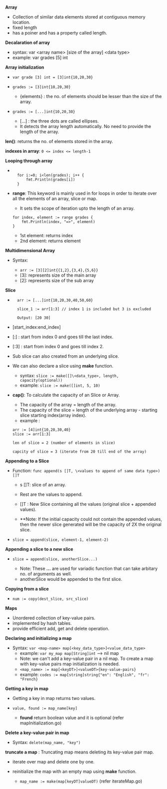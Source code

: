 **Array** 
* Collection of similar data elements stored at contiguous memory location.
* fixed length
* has a poiner and has a property called length.

**Decalaration of array**
* syntax: var \<array name> [size of the array] \<data type>
* example: var grades [5] int

**Array initialization**

* `var grade [3] int = [3]int{10,20,30}`
* `grades := [3]int{10,20,30}`

    * {elements} : the no. of elements should be lesser than the size of the array.
* `grades := [...]int{10,20,30}`

    * [...] : the three  dots are called ellipses.
    * It detects the array length automatically. No need to provide the length of the array.

**len()**: returns the no. of elements stored in the array. 

**indexes in array**: `0 <= index <= length-1`

**Looping through array**

* ```grades:=[...]int{90,80,85,99,100}

	for i:=0; i<len(grades); i++ {
		fmt.Println(grades[i])
	}

* **range**: This keyword is mainly used in for loops in order to iterate over all the elements of an array, slice or map.

    * It sets the scope of iteration upto the length of an array.

    ```
    for index, element := range grades {
        fmt.Println(index, "=>", element)
    }
    ```
    * 1st element: returns index
    * 2nd element: returns element

**Multidimensional Array**

* Syntax:

    * `arr := [3][2]int{{1,2},{3,4},{5,6}}`
    * [3]: represents size of the main array
    * [2]: represents size of the sub array

**Slice**

* ```
    arr := [...]int{10,20,30,40,50,60}
	
    slice_1 := arr[1:3] // index 1 is included but 3 is excluded

    Output: [20 30]

* [start_index:end_index]
* [:] : start from index 0 and goes till the last index.
* [:3] :  start from index 0 and goes till index 2.
* Sub slice can also created from an underlying slice.
* We can also declare a slice using **make** function.

    * syntax: `slice := make([]\<data_type>, length, capacity(optional))`
    * example: `slice := make([]int, 5, 10)`

* **cap()**: To calculate the capacity of an Slice or Array.
    
    * The capacity of the array = length of the array.
    * The capacity of the slice = length of the underlying array - starting slice starting index(array index).
    * example  : 
    ```
    arr := [4]int{10,20,30,40}
    slice := arr[1:3]
   
    len of slice = 2 (number of elements in slice)

    capcity of slice = 3 (iterate from 20 till end of the array)   

**Appending to a Slice**

* Function: `func append(s []T, \<values to append of same data type>) []T`

    * s []T: slice of an array.

    * Rest are the values to append.
    * []T : New Slice containing all the values (original slice + appended values).
    * **Note: If the initial capacity could not contain the appended values, then the newer slice generated will be the capacity of 2X the original slice. 

* `slice = append(slice, element-1, element-2)`

**Appending a slice to a new slice**

* `slice = append(slice, anotherSlice...)`

    * Note: These **...** are used for variadic function that can take arbitary no. of arguments as well.
    * anotherSlice would be appended to the first slice.

**Copying from a slice**

* `num := copy(dest_slice, src_slice)`

**Maps**

* Unordered collection of key-value pairs.
* implemented by hash tables.
* provide efficient add, get and delete operation.

**Declaring and initializing a map**

* Syntax: `var <map-name> map[<key_data_type>]<value_data_type>`
    * example: `var my_map map[String]int` --> nil map
    * Note: we can't add a key-value pair in a nil map. To create a map with key-value pairs map initialization is needed.
    * `<map_name> := map[<keyDT>]<valueDT>{key-value-pairs}`
    * example: `codes := map[string]string{"en": "English", "fr": "French}`

**Getting a key in map**

* Getting a key in map returns two values.
* `value, found := map_name[key]`

    * **found** return boolean value and it is optional (refer mapInitialization.go)

**Delete a key-value pair in map**

* Syntax: `delete(map_name, "key")`

**truncate a map** : Truncating map means deleting its key-value pair map.

* iterate over map and delete one by one.
* reinitialize the map with an empty map using **make** function.
   
    * `map_name := make(map[keyDT]valueDT)` (refer iterateMap.go)




